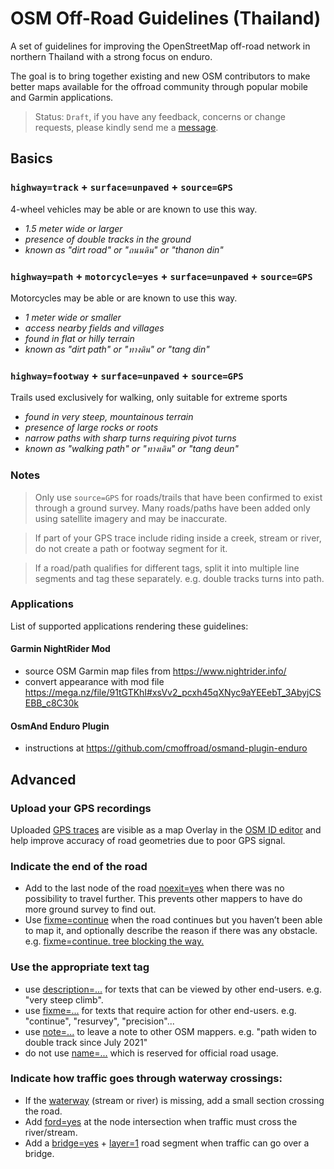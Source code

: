 # OSM Off-Road Guidelines (Thailand)

A set of guidelines for improving the OpenStreetMap off-road network in northern Thailand with a strong focus on enduro.

The goal is to bring together existing and new OSM contributors to make better maps available for the offroad community through popular mobile and Garmin applications.

> Status: `Draft`, if you have any feedback, concerns or change requests, please kindly send me a [message](https://www.openstreetmap.org/message/new/cmoffroad).

## Basics

### `highway=track` + `surface=unpaved` + `source=GPS`

4-wheel vehicles may be able or are known to use this way. 

- *1.5 meter wide or larger*
- *presence of double tracks in the ground*
- *known as "dirt road" or "ถนนดิน" or "thanon din"*

### `highway=path` + `motorcycle=yes` + `surface=unpaved` + `source=GPS`

Motorcycles may be able or are known to use this way.

- *1 meter wide or smaller*
- *access nearby fields and villages*
- *found in flat or hilly terrain*
- *known as "dirt path" or "ทางดิน" or "tang din"*

### `highway=footway` + `surface=unpaved` + `source=GPS`

Trails used exclusively for walking, only suitable for extreme sports

- *found in very steep, mountainous terrain*
- *presence of large rocks or roots*
- *narrow paths with sharp turns requiring pivot turns*
- *known as "walking path" or "ทางเดิน" or "tang deun"*

### Notes

> Only use `source=GPS` for roads/trails that have been confirmed to exist through a ground survey. 
> Many roads/paths have been added only using satellite imagery and may be inaccurate.  

> If part of your GPS trace include riding inside a creek, stream or river, do not create a path or footway segment for it.

> If a road/path qualifies for different tags, split it into multiple line segments and tag these separately. e.g. double tracks turns into path. 


### Applications

List of supported applications rendering these guidelines:

#### Garmin NightRider Mod

- source OSM Garmin map files from https://www.nightrider.info/ 
- convert appearance with mod file https://mega.nz/file/91tGTKhI#xsVv2_pcxh45qXNyc9aYEEebT_3AbyjCSEBB_c8C30k

#### OsmAnd Enduro Plugin

- instructions at https://github.com/cmoffroad/osmand-plugin-enduro

## Advanced

### Upload your GPS recordings

Uploaded [GPS traces](https://www.openstreetmap.org/traces) are visible as a map Overlay in the [OSM ID editor](https://www.openstreetmap.org/edit) and help improve accuracy of road geometries due to poor GPS signal.

### Indicate the end of the road

- Add to the last node of the road [noexit=yes](https://wiki.openstreetmap.org/wiki/Key:noexit) when there was no possibility to travel further. This prevents other mappers to have do more ground survey to find out.
- Use [fixme=continue](https://wiki.openstreetmap.org/wiki/Key:fixme) when the road continues but you haven’t been able to map it, and optionally describe the reason if there was any obstacle. e.g. [fixme=continue. tree blocking the way.](https://wiki.openstreetmap.org/wiki/Key:fixme)

### Use the appropriate text tag

- use [description=...](https://wiki.openstreetmap.org/wiki/Key:description) for texts that can be viewed by other end-users. e.g. "very steep climb".
- use [fixme=...](https://wiki.openstreetmap.org/wiki/Key:fixme) for texts that require action for other end-users. e.g. "continue", "resurvey", "precision"...
- use [note=...](https://wiki.openstreetmap.org/wiki/Key:note) to leave a note to other OSM mappers.  e.g. "path widen to double track since July 2021"
- do not use [name=...](https://wiki.openstreetmap.org/wiki/Key:name) which is reserved for official road usage.

### Indicate how traffic goes through waterway crossings:

- If the [waterway](https://wiki.openstreetmap.org/wiki/Key:waterway) (stream or river) is missing, add a small section crossing the road.
- Add [ford=yes](https://wiki.openstreetmap.org/wiki/Key:ford) at the node intersection when traffic must cross the river/stream. 
- Add a [bridge=yes](https://wiki.openstreetmap.org/wiki/Key:bridge) + [layer=1](https://wiki.openstreetmap.org/wiki/Key:layer) road segment when traffic can go over a bridge. 